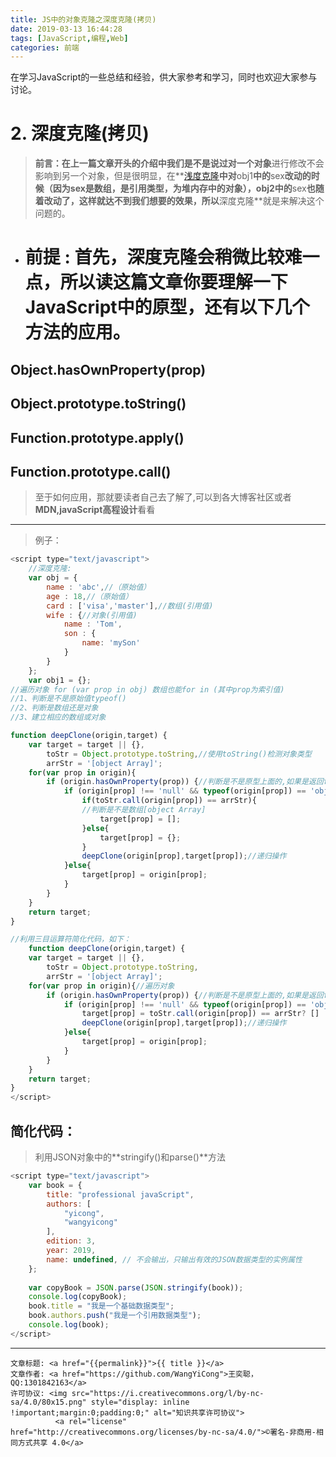 ```yaml
---
title: JS中的对象克隆之深度克隆(拷贝)
date: 2019-03-13 16:44:28
tags: [JavaScript,编程,Web]
categories: 前端
---
```

在学习JavaScript的一些总结和经验，供大家参考和学习，同时也欢迎大家参与讨论。

<!--more-->
# 2. 深度克隆(拷贝)
>**前言：**在上一篇文章开头的介绍中我们是不是说过对一个**对象**进行修改不会影响到另一个对象，但是很明显，在**[浅度克隆](https://zsk.gdinit.cn/2018/08/28/JS%E4%B8%AD%E7%9A%84%E5%AF%B9%E8%B1%A1%E5%85%8B%E9%9A%86%EF%BC%88%E4%B8%80%EF%BC%89/)**中对**obj1**中的**sex**改动的时候（因为sex是数组，是引用类型，为堆内存中的对象），**obj2**中的**sex**也随着改动了，这样就达不到我们想要的效果，所以**深度克隆**就是来解决这个问题的。

- # **前提** :  首先，深度克隆会稍微比较难一点，所以读这篇文章你要理解一下JavaScript中的**原型**，还有以下几个方法的应用。

## Object.hasOwnProperty(prop)
## Object.prototype.toString()
## Function.prototype.apply()
## Function.prototype.call()

>至于如何应用，那就要读者自己去了解了,可以到各大博客社区或者**MDN,javaScript高程设计**看看

-------------------------
>例子：

```javascript
<script type="text/javascript">
	//深度克隆:
	var obj = {
		name : 'abc',//（原始值）
		age : 18,//（原始值）
		card : ['visa','master'],//数组(引用值)
		wife : {//对象(引用值)
			name : 'Tom',
			son : {
				name: 'mySon'
			}
		}
	};
	var obj1 = {};
//遍历对象 for (var prop in obj) 数组也能for in (其中prop为索引值)
//1、判断是不是原始值typeof()
//2、判断是数组还是对象      
//3、建立相应的数组或对象

function deepClone(origin,target) {
	var target = target || {},
		toStr = Object.prototype.toString,//使用toString()检测对象类型
		arrStr = '[object Array]';
	for(var prop in origin){
		if (origin.hasOwnProperty(prop)) {//判断是不是原型上面的,如果是返回false
			if (origin[prop] !== 'null' && typeof(origin[prop]) == 'object') {
				if(toStr.call(origin[prop]) == arrStr){
				//判断是不是数组[object Array]
					target[prop] = [];
				}else{
					target[prop] = {};
				}
				deepClone(origin[prop],target[prop]);//递归操作
			}else{
				target[prop] = origin[prop];
			}
		}
	}
	return target;
}

//利用三目运算符简化代码，如下：
	function deepClone(origin,target) {
	var target = target || {},
		toStr = Object.prototype.toString,
		arrStr = '[object Array]';
	for(var prop in origin){//遍历对象
		if (origin.hasOwnProperty(prop)) {//判断是不是原型上面的,如果是返回false
			if (origin[prop] !== 'null' && typeof(origin[prop]) == 'object') {
				target[prop] = toStr.call(origin[prop]) == arrStr? [] : {};
				deepClone(origin[prop],target[prop]);//递归操作
			}else{
				target[prop] = origin[prop];
			}
		}
	}
	return target;
}
</script>
```

## 简化代码：
>利用JSON对象中的**stringify()和parse()**方法
```javascript
<script type="text/javascript">
	var book = {
	    title: "professional javaScript",
	    authors: [
	        "yicong",
	        "wangyicong"
	    ],
	    edition: 3,
	    year: 2019,
	    name: undefined, // 不会输出，只输出有效的JSON数据类型的实例属性
	};
	
	var copyBook = JSON.parse(JSON.stringify(book));
	console.log(copyBook);
	book.title = "我是一个基础数据类型";
	book.authors.push("我是一个引用数据类型");
	console.log(book);
</script>
```

----------------

><span style="font-size:12px">
	文章标题: <a href="{{permalink}}">{{ title }}</a>
	文章作者: <a href="https://github.com/WangYiCong">王奕聪，QQ:1301842163</a>  
	许可协议: <img src="https://i.creativecommons.org/l/by-nc-sa/4.0/80x15.png" style="display: inline !important;margin:0;padding:0;" alt="知识共享许可协议">
			  <a rel="license" href="http://creativecommons.org/licenses/by-nc-sa/4.0/">©署名-非商用-相同方式共享 4.0</a>
</span>